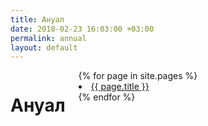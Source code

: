 ```yaml
---
title: Ануал
date: 2018-02-23 16:03:00 +03:00
permalink: annual
layout: default
---
```


<div class="block-1">
    <div class="container ">
      <div class="row">
        <div class="twelve columns">
          <h1 class="describe-title">Ануал</h1>
			<div class="posts ">
          		{% for page in site.pages %}  
          			<li>
            			<a class="page-link" href="{{ page.url | prepend: site.baseurl }}">{{ page.title }}</a>
          			</li>
				{% endfor %}
    		</div>
		</div>
	</div>
</div>